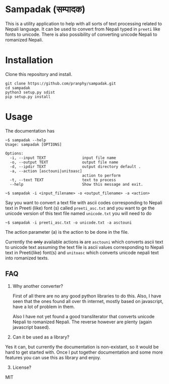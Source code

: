 # Sampadak (सम्पादक) 
This is a utility application to help with all sorts of text processing related to Nepali language. It can be used to convert from Nepali typed in `preeti` like fonts to unicode.  There is also possibility of converting unicode Nepali to romanized Nepali.





# Installation 
Clone this repository and install.
```
git clone https://github.com/pranphy/sampadak.git
cd sampadak
python3 setup.py sdist
pip setup.py install
```



# Usage 
The documentation has
```
~$ sampadak --help
Usage: sampadak [OPTIONS]

Options:
  -i, --input TEXT                input file name
  -o, --output TEXT               output file name
  -d, --ipdir TEXT                output directory default .
  -a, --action [asctouni|unitoasc]
                                  action to perform
  -t, --text TEXT                 text to process
  --help                          Show this message and exit.
```


```
~$ sampadak -i <input_filename> -o <output_filename> -a <action>
```

Say you want to convert a text file with ascii codes corresponding to Nepali text in Preeti (like) font (s) called `preeti_asc.txt` and you want to ge the unicode version of this text file named `unicode.txt` you will need to do

```
~$ sampadak -i preeti_asc.txt -o unicode.txt -a asctouni
```

The action parameter (a) is the action to be done in the file.

Currently the ~~only~~ available actions ~~is~~ are `asctouni` which converts ascii text to unicode text assuming the text file is ascii values corresponding to Nepali text in Preeti(like) font(s) and `unitoasc` which converts unicode nepali text into romanized texts.

## FAQ

1. Why another converter?

    First of all there are no any good python libraries to do this. Also, I have seen that the ones found all over th internet, mostly based on javascript, have a lot of problem in them. 
    
    Also I have not yet found a good transliterator that converts unicode Nepali to romanized Nepali. The reverse however are plenty (again javascript based).
    
2. Can it be used as a library?

Yes it can, but currently the documentation is non-existant, so it would be hard to get started with. Once I put together documentation and some more features you can use this as library and enjoy.

3. License?

MIT

